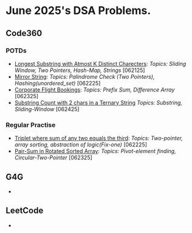# June 2025's DSA Problems.

## Code360

### POTDs
- [Longest Substring with Atmost K Distinct Charecters](./CN/POTD_062125_CN_m_Longest-Substring--Atmost-K-distinct-chars.cpp):
    _Topics: Sliding Window, Two Pointers, Hash-Map, Strings_ [062125]
- [Mirror String](./CN/POTD_062225_CN_e_Mirror-String.cpp):
    _Topics: Palindrome Check (Two Pointers), Hashing(unordered\_set)_ [062225] 
- [Corporate Flight Bookings](./CN/POTD_062325_CN_e_Corporate-Flight-Bookings.cpp):
    _Topics: Prefix Sum, Difference Array_ [062325]
- [Substring Count with 2 chars in a Ternary String](./CN/POTD_062425_CN_m_Substrs-with-2Chars-in-Ternary-String.cpp)
    _Topics: Substring, Sliding-Window_ [062425]

### Regular Practise
- [Triplet where sum of any two equals the third](./CN/RegularPractise/Prob_062225_CN_e_Sum-Of-Two-Eq-Third.cpp): 
    _Topics: Two-pointer, array sorting, abstraction of logic(Fix-one)_ [062225]
- [Pair-Sum in Rotated Sorted Array](./CN/RegularPractise/Prob_062325_CN_e_PairSum-in-Rot-Sorted-Array.cpp):
    _Topics: Pivot-element finding, Circular-Two-Pointer_ [062325]

## G4G 
- []()

## LeetCode
- []()